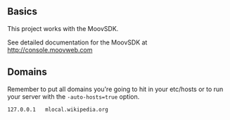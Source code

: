 ## Basics
This project works with the MoovSDK.

See detailed documentation for the MoovSDK at http://console.moovweb.com

## Domains
Remember to put all domains you're going to hit in your etc/hosts
or to run your server with the `-auto-hosts=true` option.

    127.0.0.1 	mlocal.wikipedia.org
